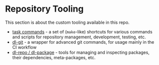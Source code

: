 # Repository Tooling

This section is about the custom tooling available in this repo.

- [task commands](task_commands.md) - a set of (`make`-like) shortcuts for various commands and scripts for repository management, development, testing, etc.
- [dl-git](../../terrarium/dl_gitmanager/README.md) - a wrapper for advanced git commands, for usage mainly in the CI workflow
- [dl-repo / dl-package](../../terrarium/dl_repmanager/README.md) - tools for managing and inspecting packages, their dependencies, meta-packages, etc.
